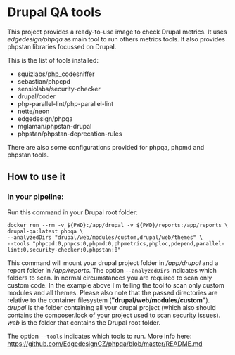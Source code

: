# Drupal QA tools
This project provides a ready-to-use image to check Drupal metrics.
It uses *edgedesign/phpqa* as main tool to run others metrics tools.
It also provides phpstan libraries focussed on Drupal.

This is the list of tools installed:
- squizlabs/php_codesniffer
- sebastian/phpcpd
- sensiolabs/security-checker
- drupal/coder
- php-parallel-lint/php-parallel-lint
- nette/neon
- edgedesign/phpqa
- mglaman/phpstan-drupal
- phpstan/phpstan-deprecation-rules

There are also some configurations provided for phpqa, phpmd and phpstan tools.

## How to use it
### In your pipeline:
Run this command in your Drupal root folder:

    docker run --rm -v ${PWD}:/app/drupal -v ${PWD}/reports:/app/reports \
    drupal-qa:latest phpqa \
    --analyzedDirs "drupal/web/modules/custom,drupal/web/themes" \
    --tools "phpcpd:0,phpcs:0,phpmd:0,phpmetrics,phploc,pdepend,parallel-lint:0,security-checker:0,phpstan:0"
This command will mount your drupal project folder in */app/drupal* and a report
folder in */app/reports*.
The option `--analyzedDirs` indicates which folders to scan. In normal
circumstances you are required to scan only custom code. In the example above
I'm telling the tool to scan only custom modules and all themes.
Please also note that the passed directories are relative to the container
filesystem (__"drupal/web/modules/custom"__).
*drupal* is the folder containing all your drupal project (which also should
contains the composer.lock of your project used to scan security issues).
*web* is the folder that contains the Drupal root folder.

The option `--tools` indicates which tools to run.
More info here: https://github.com/EdgedesignCZ/phpqa/blob/master/README.md
